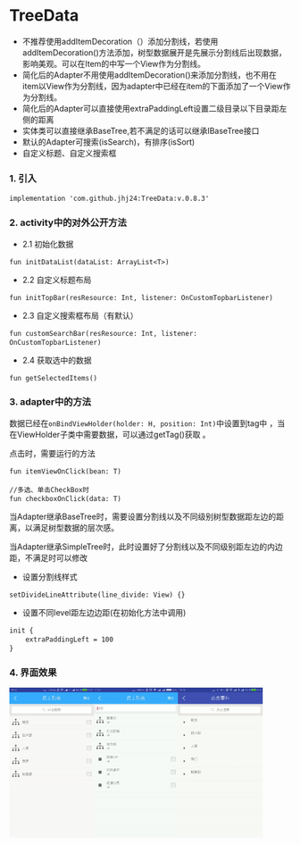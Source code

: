 # TreeData

- 不推荐使用addItemDecoration（）添加分割线，若使用addItemDecoration()方法添加，树型数据展开是先展示分割线后出现数据，影响美观。可以在Item的中写一个View作为分割线。
- 简化后的Adapter不用使用addItemDecoration()来添加分割线，也不用在item以View作为分割线，因为adapter中已经在item的下面添加了一个View作为分割线。
- 简化后的Adapter可以直接使用extraPaddingLeft设置二级目录以下目录距左侧的距离
- 实体类可以直接继承BaseTree,若不满足的话可以继承IBaseTree接口
- 默认的Adapter可搜索(isSearch)，有排序(isSort)
- 自定义标题、自定义搜索框



### 1. 引入
```
implementation 'com.github.jhj24:TreeData:v.0.8.3'
```
### 2. activity中的对外公开方法

- 2.1 初始化数据
```
fun initDataList(dataList: ArrayList<T>)
```

- 2.2 自定义标题布局
```
fun initTopBar(resResource: Int, listener: OnCustomTopbarListener)
```
- 2.3 自定义搜索框布局（有默认）
```
fun customSearchBar(resResource: Int, listener: OnCustomTopbarListener)
```
- 2.4 获取选中的数据
```
fun getSelectedItems()
```

### 3. adapter中的方法

数据已经在`onBindViewHolder(holder: H, position: Int)`中设置到tag中 ，当在ViewHolder子类中需要数据，可以通过getTag()获取 。

点击时，需要运行的方法
```
fun itemViewOnClick(bean: T)

//多选、单击CheckBox时
fun checkboxOnClick(data: T)
```

当Adapter继承BaseTree时，需要设置分割线以及不同级别树型数据距左边的距离，以满足树型数据的层次感。

当Adapter继承SimpleTree时，此时设置好了分割线以及不同级别距左边的内边距，不满足时可以修改

- 设置分割线样式
```
setDivideLineAttribute(line_divide: View) {}
```
- 设置不同level距左边边距(在初始化方法中调用)
```
init {
    extraPaddingLeft = 100
}
```
### 4. 界面效果
<img src="https://github.com/jhj24/TreeData/blob/master/app/screenshot/multi_selected.gif" width="30%" height="30%" alt=""/><img src="https://github.com/jhj24/TreeData/blob/master/app/screenshot/single_selected.gif" width="30%" height="30%" alt=""/><img src="https://github.com/jhj24/TreeData/blob/master/app/screenshot/single_clicked.gif" width="30%" height="30%" alt=""/>






